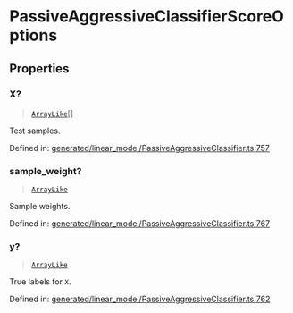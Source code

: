 # PassiveAggressiveClassifierScoreOptions

## Properties

### X?

> [`ArrayLike`](../types/ArrayLike.md)[]

Test samples.

Defined in:  [generated/linear\_model/PassiveAggressiveClassifier.ts:757](https://github.com/transitive-bullshit/scikit-learn-ts/blob/b59c1ff/packages/sklearn/src/generated/linear_model/PassiveAggressiveClassifier.ts#L757)

### sample\_weight?

> [`ArrayLike`](../types/ArrayLike.md)

Sample weights.

Defined in:  [generated/linear\_model/PassiveAggressiveClassifier.ts:767](https://github.com/transitive-bullshit/scikit-learn-ts/blob/b59c1ff/packages/sklearn/src/generated/linear_model/PassiveAggressiveClassifier.ts#L767)

### y?

> [`ArrayLike`](../types/ArrayLike.md)

True labels for `X`.

Defined in:  [generated/linear\_model/PassiveAggressiveClassifier.ts:762](https://github.com/transitive-bullshit/scikit-learn-ts/blob/b59c1ff/packages/sklearn/src/generated/linear_model/PassiveAggressiveClassifier.ts#L762)

